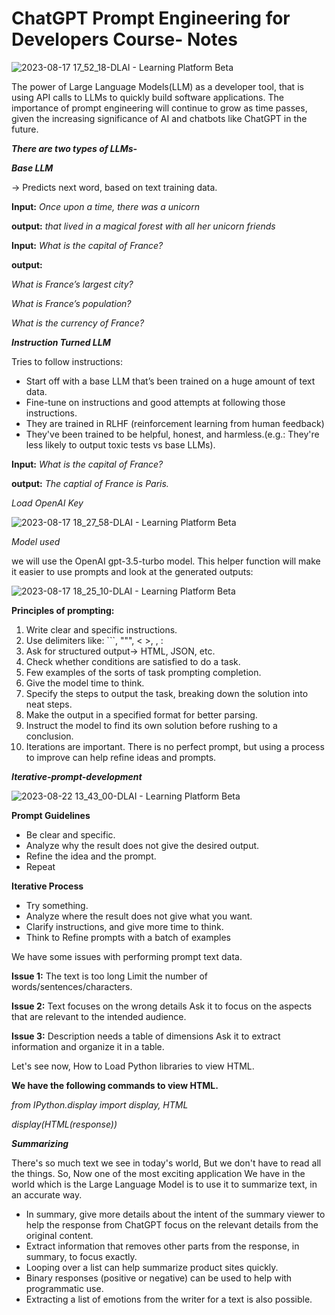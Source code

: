 # ChatGPT Prompt Engineering for Developers Course- Notes

![2023-08-17 17_52_18-DLAI - Learning Platform Beta](https://github.com/Priyansh-jsk/ChatGPT_PE_LLM/assets/58244081/2ac1e47b-b105-441d-818d-c3455a2ccef9)

The power of Large Language Models(LLM) as a developer tool, that is using API calls to LLMs to quickly build software applications. The importance of prompt engineering will continue to grow as time passes, given the increasing significance of AI and chatbots like ChatGPT in the future.

**_There are two types of LLMs-_**

_**Base LLM**_

-> Predicts next word, based on text training data.

**Input:** _Once upon a time, there was a unicorn_

**output:** _that lived in a magical forest with all her unicorn friends_

**Input:** _What is the capital of France?_ 

**output:** 

_What is France’s largest city?_  

_What is France’s population?_  

_What is the currency of France?_

_**Instruction Turned LLM**_

Tries to follow instructions: 

- Start off with a base LLM that’s been trained on a huge amount of text data.
- Fine-tune on instructions and good attempts at following those instructions.
- They are trained in RLHF (reinforcement learning from human feedback)
- They've been trained to be helpful, honest, and harmless.(e.g.: They're less likely to output toxic tests vs base LLMs).

**Input:** _What is the capital of France?_

**output:** _The captial of France is Paris._


_Load OpenAI Key_

![2023-08-17 18_27_58-DLAI - Learning Platform Beta](https://github.com/Priyansh-jsk/ChatGPT_PE_LLM/assets/58244081/82e356b5-73d2-4d43-9bff-f8f3ccf8d769)


_Model used_

we will use the OpenAI gpt-3.5-turbo model. This helper function will make it easier to use prompts and look at the generated outputs:

![2023-08-17 18_25_10-DLAI - Learning Platform Beta](https://github.com/Priyansh-jsk/ChatGPT_PE_LLM/assets/58244081/514b7825-1e99-4dd2-8594-a621cdee28b5)


**Principles of prompting:**

1. Write clear and specific instructions.
2. Use delimiters like: ```, """, < >, <tag> </tag>, : 
3. Ask for structured output-> HTML, JSON, etc.
4. Check whether conditions are satisfied to do a task.
5. Few examples of the sorts of task prompting completion.
6. Give the model time to think.
7. Specify the steps to output the task, breaking down the solution into neat steps.
8. Make the output in a specified format for better parsing.
9. Instruct the model to find its own solution before rushing to a conclusion.
10. Iterations are important. There is no perfect prompt, but using a process to improve can help refine ideas and prompts.

_**Iterative-prompt-development**_

![2023-08-22 13_43_00-DLAI - Learning Platform Beta](https://github.com/Priyansh-jsk/ChatGPT_PE_LLM/assets/58244081/8c408e0d-430e-4a76-b362-43435dd29828)

**Prompt Guidelines**
- Be clear and specific.
- Analyze why the result does not give the desired output.
- Refine the idea and the prompt.
- Repeat

**Iterative Process**
- Try something.
- Analyze where the result does not give what you want.
- Clarify instructions, and give more time to think.
- Think to Refine prompts with a batch of examples

We have some issues with performing prompt text data. 

**Issue 1:** The text is too long 
Limit the number of words/sentences/characters.

**Issue 2:** Text focuses on the wrong details
Ask it to focus on the aspects that are relevant to the intended audience.

**Issue 3:** Description needs a table of dimensions
Ask it to extract information and organize it in a table.

Let's see now, How to Load Python libraries to view HTML.

**We have the following commands to view HTML.**

_from IPython.display import display, HTML_

_display(HTML(response))_

_**Summarizing**_

There's so much text we see in today's world, But we don't have to read all the things. 
So, Now one of the most exciting application We have in the world which is the Large Language Model is to use it to summarize text, in an accurate way.

- In summary, give more details about the intent of the summary viewer to help the response from ChatGPT focus on the relevant details from the original content.
- Extract information that removes other parts from the response, in summary, to focus exactly.
- Looping over a list can help summarize product sites quickly.
- Binary responses (positive or negative) can be used to help with programmatic use.
- Extracting a list of emotions from the writer for a text is also possible.

